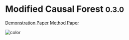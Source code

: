 <!-- _coverpage.md -->


# **M**odified **C**ausal **F**orest  <small>0.3.0</small>




[Demonstration Paper](https://www.mdpi.com/1099-4300/24/8/1039)
[Method Paper](https://arxiv.org/abs/1812.09487)

![color](#f0f0f0)
